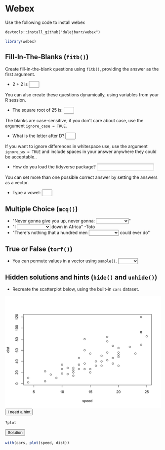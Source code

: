# Webex

Use the following code to install webex
```
devtools::install_github("dalejbarr/webex")
```


```r
library(webex)
```

## Fill-In-The-Blanks (`fitb()`)

Create fill-in-the-blank questions using `fitb()`, providing the answer as the first argument.

- 2 + 2 is <input class='solveme nospaces' size='1' data-answer='["4"]'/>

You can also create these questions dynamically, using variables from your R session.



- The square root of 25 is: <input class='solveme nospaces' size='1' data-answer='["5"]'/>

The blanks are case-sensitive; if you don't care about case, use the argument `ignore_case = TRUE`.

- What is the letter after D? <input class='solveme nospaces ignorecase' size='1' data-answer='["E"]'/>

If you want to ignore differences in whitespace use, use the argument `ignore_ws = TRUE` and include spaces in your answer anywhere they could be acceptable..

- How do you load the tidyverse package? <input class='solveme nospaces ignorecase' size='20' data-answer='["library( tidyverse )"]'/>

You can set more than one possible correct answer by setting the answers as a vector.

- Type a vowel: <input class='solveme nospaces ignorecase' size='1' data-answer='["A","E","I","O","U"]'/>

## Multiple Choice (`mcq()`)

- "Never gonna give you up, never gonna: <select class='solveme' data-answer='["let you down"]'> <option></option> <option>let you go</option> <option>turn you down</option> <option>run away</option> <option>let you down</option></select>"
- "I <select class='solveme' data-answer='["bless the rains"]'> <option></option> <option>bless the rains</option> <option>guess it rains</option> <option>sense the rain</option></select> down in Africa" -Toto
- "There's nothing that a hundred men <select class='solveme' data-answer='["or more"]'> <option></option> <option>on Mars</option> <option>or more</option> <option>named Marv</option></select> could ever do"

## True or False (`torf()`)

- You can permute values in a vector using `sample()`. <select class='solveme' data-answer='["TRUE"]'> <option></option> <option>TRUE</option> <option>FALSE</option></select>

## Hidden solutions and hints (`hide()` and `unhide()`)

- Recreate the scatterplot below, using the built-in `cars` dataset.

<img src="02-webex_files/figure-html/unnamed-chunk-3-1.png" width="672" />


<div class='solution'><button>I need a hint</button>

`?plot`

</div>



<div class='solution'><button>Solution</button>


```r
with(cars, plot(speed, dist))
```

</div>


